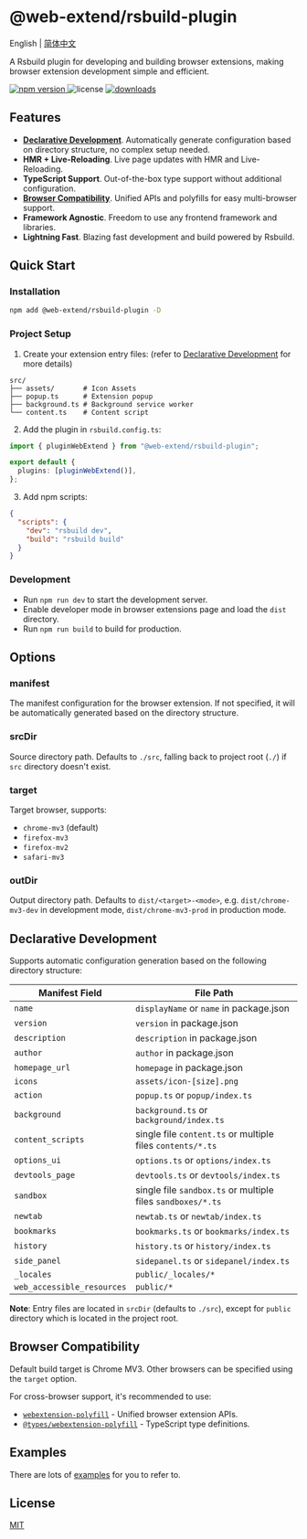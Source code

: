 # @web-extend/rsbuild-plugin

English | [简体中文](./README.zh-CN.md)

A Rsbuild plugin for developing and building browser extensions, making browser extension development simple and efficient.

<p>
  <a href="https://npmjs.com/package/@web-extend/rsbuild-plugin">
   <img src="https://img.shields.io/npm/v/@web-extend/rsbuild-plugin?style=flat-square&colorA=564341&colorB=EDED91" alt="npm version" />
  </a>
  <img src="https://img.shields.io/badge/License-MIT-blue.svg?style=flat-square&colorA=564341&colorB=EDED91" alt="license" />
  <a href="https://npmcharts.com/compare/@web-extend/rsbuild-plugin?minimal=true"><img src="https://img.shields.io/npm/dm/@web-extend/rsbuild-plugin.svg?style=flat-square&colorA=564341&colorB=EDED91" alt="downloads" /></a>
</p>

## Features

- **[Declarative Development](#declarative-development)**. Automatically generate configuration based on directory structure, no complex setup needed.
- **HMR + Live-Reloading**. Live page updates with HMR and Live-Reloading.
- **TypeScript Support**. Out-of-the-box type support without additional configuration.
- **[Browser Compatibility](#browser-compatibility)**. Unified APIs and polyfills for easy multi-browser support.
- **Framework Agnostic**. Freedom to use any frontend framework and libraries.
- **Lightning Fast**. Blazing fast development and build powered by Rsbuild.

## Quick Start

### Installation

```bash
npm add @web-extend/rsbuild-plugin -D
```

### Project Setup

1. Create your extension entry files: (refer to [Declarative Development](#declarative-development) for more details)

```
src/
├── assets/       # Icon Assets
├── popup.ts      # Extension popup
├── background.ts # Background service worker
└── content.ts    # Content script
```

2. Add the plugin in `rsbuild.config.ts`:

```ts
import { pluginWebExtend } from "@web-extend/rsbuild-plugin";

export default {
  plugins: [pluginWebExtend()],
};
```

3. Add npm scripts:

```json
{
  "scripts": {
    "dev": "rsbuild dev",
    "build": "rsbuild build"
  }
}
```

### Development

- Run `npm run dev` to start the development server.
- Enable developer mode in browser extensions page and load the `dist` directory.
- Run `npm run build` to build for production.

## Options

### manifest

The manifest configuration for the browser extension. If not specified, it will be automatically generated based on the directory structure.

### srcDir

Source directory path. Defaults to `./src`, falling back to project root (`./`) if `src` directory doesn't exist.

### target

Target browser, supports:

- `chrome-mv3` (default)
- `firefox-mv3`
- `firefox-mv2`
- `safari-mv3`

### outDir

Output directory path. Defaults to `dist/<target>-<mode>`, e.g. `dist/chrome-mv3-dev` in development mode, `dist/chrome-mv3-prod` in production mode.

<h2 id="declarative-development">Declarative Development</h2>

Supports automatic configuration generation based on the following directory structure:

| Manifest Field             | File Path                                                   |
| -------------------------- | ----------------------------------------------------------- |
| `name`                     | `displayName` or `name` in package.json                     |
| `version`                  | `version` in package.json                                   |
| `description`              | `description` in package.json                               |
| `author`                   | `author` in package.json                                    |
| `homepage_url`             | `homepage` in package.json                                  |
| `icons`                    | `assets/icon-[size].png`                                    |
| `action`                   | `popup.ts` or `popup/index.ts`                              |
| `background`               | `background.ts` or `background/index.ts`                    |
| `content_scripts`          | single file `content.ts` or multiple files `contents/*.ts`  |
| `options_ui`               | `options.ts` or `options/index.ts`                          |
| `devtools_page`            | `devtools.ts` or `devtools/index.ts`                        |
| `sandbox`                  | single file `sandbox.ts` or multiple files `sandboxes/*.ts` |
| `newtab`                   | `newtab.ts` or `newtab/index.ts`                            |
| `bookmarks`                | `bookmarks.ts` or `bookmarks/index.ts`                      |
| `history`                  | `history.ts` or `history/index.ts`                          |
| `side_panel`               | `sidepanel.ts` or `sidepanel/index.ts`                      |
| `_locales`                 | `public/_locales/*`                                         |
| `web_accessible_resources` | `public/*`                                                  |

**Note**: Entry files are located in `srcDir` (defaults to `./src`), except for `public` directory which is located in the project root.

<h2 id="browser-compatibility">Browser Compatibility</h2>

Default build target is Chrome MV3. Other browsers can be specified using the `target` option.

For cross-browser support, it's recommended to use:

- [`webextension-polyfill`](https://www.npmjs.com/package/webextension-polyfill) - Unified browser extension APIs.
- [`@types/webextension-polyfill`](https://www.npmjs.com/package/@types/webextension-polyfill) - TypeScript type definitions.

## Examples

There are lots of [examples](./examples) for you to refer to.

## License

[MIT](./LICENSE)
